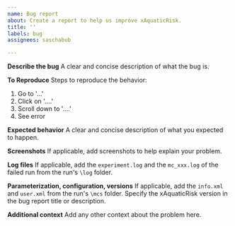 ```yaml
---
name: Bug report
about: Create a report to help us improve xAquaticRisk.
title: ''
labels: bug
assignees: saschabub

---
```


**Describe the bug**
A clear and concise description of what the bug is.

**To Reproduce**
Steps to reproduce the behavior:
1. Go to '...'
2. Click on '....'
3. Scroll down to '....'
4. See error

**Expected behavior**
A clear and concise description of what you expected to happen.

**Screenshots**
If applicable, add screenshots to help explain your problem.

**Log files**
If applicable, add the `experiment.log` and the `mc_xxx.log` of the failed run from the run's `\log` folder.

**Parameterization, configuration, versions**
If applicable, add the `info.xml` and `user.xml` from the run's `\mcs` folder. Specify the xAquaticRisk version in the bug report title or description.

**Additional context**
Add any other context about the problem here.
